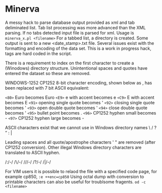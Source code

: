 # Minerva
A messy hack to parse database output provided as xml and tab deliminated list.
Tab list processing was more advanced than the XML parsing.  If no tabs detected input file is parsed for xml.
Usage is `minerva_x.pl <filename>`
For a tabbed list, a directory is created.  Some output is sent to a new <date_stamp>.txt file.
Several issues exist with the formatting and encoding of the data set.
This is a work in progress hack, tags are hard coded in the script.

There is a requirement to index on the first character to create a (Winodows) directory structure.
Unintentional spaces and quotes have entered the dataset so these are removed.

WINDOWS-1252 CP1252 8-bit character encoding, shown below as <HEX>, has been replaced with 7 bit ASCII equivalent:

`<80>` Euro becomes Euro
`<E9>` e with accent becomes e
`<C9>` E with accent becomes E
`<91>` opening single quote becomes '
`<92>` closing single quote becomes '
`<93>` open double quote becomes '
`<94>` close double quote becomes '
`<95>` bullet point becomes .
`<96>` CP1252 hyphen small becomes -
`<97>` CP1252 hyphen large becomes -

ASCII characters exist that we cannot use in Windows directory names \ / ? ” : |

Leading spaces and all quote/apostrophe characters '  " are removed (after CP1252 conversion).  Other illegal Windows directory characters are translated to ASCII hyphen.

/:/-/
/\\/-/
/\//-/
/?/-/
/|/-/

For VIM users it is possible to relaod the file with a specified code page, for example cp850, `:e ++enc=cp850`
Using octal dump with conversion to printable characters can also be useful for troublsome fragents. `od -c <filename>`


